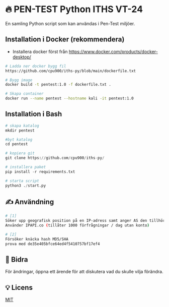 

# 🔥 PEN-TEST Python ITHS VT-24

En samling Python script som kan användas i Pen-Test miljöer.

## Installation i Docker (rekommendera)

* Installera docker först från https://www.docker.com/products/docker-desktop/

```bash
# Ladda ner docker bygg fil
https://github.com/cpu900/iths-py/blob/main/dockerfile.txt
```

```bash
# Bygg image 
docker build -t pentest:1.0 -f dockerfile.txt .
```

```bash
# Skapa container
docker run --name pentest --hostname kali -it pentest:1.0 
```

## Installation i Bash

```python
# skapa katalog
mkdir pentest
```

```python
#byt katalog
cd pentest
```

```python
# kopiera git
git clone https://github.com/cpu900/iths-py/
```

```python
# installera paket
pip install -r requirements.txt
```

```python
# starta script
python3 ./start.py
```


## ✍ Användning
```bash
# [1]
Söker upp geografisk position på en IP-adress samt anger AS den tillhör.
Använder IPAPI.co (tillåter 1000 förfrågningar / dag utan konto)
```

```bash
# [2]
Försöker knäcka hash MD5/SHA
prova med de35e405bfce64ed4f5410757bf17ef4
```


## 🙏 Bidra

För ändringar, öppna ett ärende för att diskutera vad du skulle vilja förändra.

## 💡 Licens

[MIT](https://choosealicense.com/licenses/mit/)
